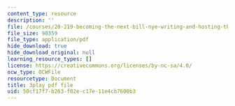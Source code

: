 ```yaml
---
content_type: resource
description: ''
file: /courses/20-219-becoming-the-next-bill-nye-writing-and-hosting-the-educational-show-january-iap-2015/50cf17f7b263f02ec17e11e4cb7600b3_kQnA60blp6o.pdf
file_size: 90359
file_type: application/pdf
hide_download: true
hide_download_original: null
learning_resource_types: []
license: https://creativecommons.org/licenses/by-nc-sa/4.0/
ocw_type: OCWFile
resourcetype: Document
title: 3play pdf file
uid: 50cf17f7-b263-f02e-c17e-11e4cb7600b3
---
```

